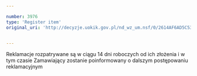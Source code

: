 ```yaml
---

number: 3976
type: 'Register item'
original_uri: 'http://decyzje.uokik.gov.pl/nd_wz_um.nsf/0/2614AF6AD5C53834C1257AB7002ED2DC?OpenDocument'


---
```


Reklamacje rozpatrywane są w ciągu 14 dni roboczych od ich złożenia i w tym czasie Zamawiający zostanie poinformowany o dalszym postępowaniu reklamacyjnym

